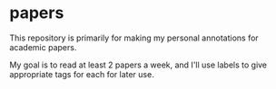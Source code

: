 # papers

This repository is primarily for making my personal annotations for academic papers.

My goal is to read at least 2 papers a week, and I'll use labels to give appropriate tags for each for later use.
